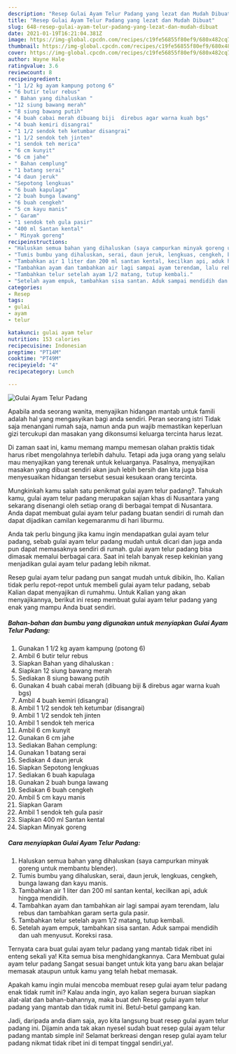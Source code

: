 ```yaml
---
description: "Resep Gulai Ayam Telur Padang yang lezat dan Mudah Dibuat"
title: "Resep Gulai Ayam Telur Padang yang lezat dan Mudah Dibuat"
slug: 648-resep-gulai-ayam-telur-padang-yang-lezat-dan-mudah-dibuat
date: 2021-01-19T16:21:04.381Z
image: https://img-global.cpcdn.com/recipes/c19fe56855f80ef9/680x482cq70/gulai-ayam-telur-padang-foto-resep-utama.jpg
thumbnail: https://img-global.cpcdn.com/recipes/c19fe56855f80ef9/680x482cq70/gulai-ayam-telur-padang-foto-resep-utama.jpg
cover: https://img-global.cpcdn.com/recipes/c19fe56855f80ef9/680x482cq70/gulai-ayam-telur-padang-foto-resep-utama.jpg
author: Wayne Hale
ratingvalue: 3.6
reviewcount: 8
recipeingredient:
- "1 1/2 kg ayam kampung potong 6"
- "6 butir telur rebus"
- " Bahan yang dihaluskan "
- "12 siung bawang merah"
- "8 siung bawang putih"
- "4 buah cabai merah dibuang biji  direbus agar warna kuah bgs"
- "4 buah kemiri disangrai"
- "1 1/2 sendok teh ketumbar disangrai"
- "1 1/2 sendok teh jinten"
- "1 sendok teh merica"
- "6 cm kunyit"
- "6 cm jahe"
- " Bahan cemplung"
- "1 batang serai"
- "4 daun jeruk"
- "Sepotong lengkuas"
- "6 buah kapulaga"
- "2 buah bunga lawang"
- "6 buah cengkeh"
- "5 cm kayu manis"
- " Garam"
- "1 sendok teh gula pasir"
- "400 ml Santan kental"
- " Minyak goreng"
recipeinstructions:
- "Haluskan semua bahan yang dihaluskan (saya campurkan minyak goreng untuk membantu blender)."
- "Tumis bumbu yang dihaluskan, serai, daun jeruk, lengkuas, cengkeh, bunga lawang dan kayu manis."
- "Tambahkan air 1 liter dan 200 ml santan kental, kecilkan api, aduk hingga mendidih."
- "Tambahkan ayam dan tambahkan air lagi sampai ayam terendam, lalu rebus dan tambahkan garam serta gula pasir."
- "Tambahkan telur setelah ayam 1/2 matang, tutup kembali."
- "Setelah ayam empuk, tambahkan sisa santan. Aduk sampai mendidih dan uah menyusut. Koreksi rasa."
categories:
- Resep
tags:
- gulai
- ayam
- telur

katakunci: gulai ayam telur 
nutrition: 153 calories
recipecuisine: Indonesian
preptime: "PT14M"
cooktime: "PT49M"
recipeyield: "4"
recipecategory: Lunch

---
```



![Gulai Ayam Telur Padang](https://img-global.cpcdn.com/recipes/c19fe56855f80ef9/680x482cq70/gulai-ayam-telur-padang-foto-resep-utama.jpg)

Apabila anda seorang wanita, menyajikan hidangan mantab untuk famili adalah hal yang mengasyikan bagi anda sendiri. Peran seorang istri Tidak saja menangani rumah saja, namun anda pun wajib memastikan keperluan gizi tercukupi dan masakan yang dikonsumsi keluarga tercinta harus lezat.

Di zaman  saat ini, kamu memang mampu memesan olahan praktis tidak harus ribet mengolahnya terlebih dahulu. Tetapi ada juga orang yang selalu mau menyajikan yang terenak untuk keluarganya. Pasalnya, menyajikan masakan yang dibuat sendiri akan jauh lebih bersih dan kita juga bisa menyesuaikan hidangan tersebut sesuai kesukaan orang tercinta. 



Mungkinkah kamu salah satu penikmat gulai ayam telur padang?. Tahukah kamu, gulai ayam telur padang merupakan sajian khas di Nusantara yang sekarang disenangi oleh setiap orang di berbagai tempat di Nusantara. Anda dapat membuat gulai ayam telur padang buatan sendiri di rumah dan dapat dijadikan camilan kegemaranmu di hari liburmu.

Anda tak perlu bingung jika kamu ingin mendapatkan gulai ayam telur padang, sebab gulai ayam telur padang mudah untuk dicari dan juga anda pun dapat memasaknya sendiri di rumah. gulai ayam telur padang bisa dimasak memalui berbagai cara. Saat ini telah banyak resep kekinian yang menjadikan gulai ayam telur padang lebih nikmat.

Resep gulai ayam telur padang pun sangat mudah untuk dibikin, lho. Kalian tidak perlu repot-repot untuk membeli gulai ayam telur padang, sebab Kalian dapat menyajikan di rumahmu. Untuk Kalian yang akan menyajikannya, berikut ini resep membuat gulai ayam telur padang yang enak yang mampu Anda buat sendiri.

<!--inarticleads1-->

##### Bahan-bahan dan bumbu yang digunakan untuk menyiapkan Gulai Ayam Telur Padang:

1. Gunakan 1 1/2 kg ayam kampung (potong 6)
1. Ambil 6 butir telur rebus
1. Siapkan  Bahan yang dihaluskan :
1. Siapkan 12 siung bawang merah
1. Sediakan 8 siung bawang putih
1. Gunakan 4 buah cabai merah (dibuang biji &amp; direbus agar warna kuah bgs)
1. Ambil 4 buah kemiri (disangrai)
1. Ambil 1 1/2 sendok teh ketumbar (disangrai)
1. Ambil 1 1/2 sendok teh jinten
1. Ambil 1 sendok teh merica
1. Ambil 6 cm kunyit
1. Gunakan 6 cm jahe
1. Sediakan  Bahan cemplung:
1. Gunakan 1 batang serai
1. Sediakan 4 daun jeruk
1. Siapkan Sepotong lengkuas
1. Sediakan 6 buah kapulaga
1. Gunakan 2 buah bunga lawang
1. Sediakan 6 buah cengkeh
1. Ambil 5 cm kayu manis
1. Siapkan  Garam
1. Ambil 1 sendok teh gula pasir
1. Siapkan 400 ml Santan kental
1. Siapkan  Minyak goreng




<!--inarticleads2-->

##### Cara menyiapkan Gulai Ayam Telur Padang:

1. Haluskan semua bahan yang dihaluskan (saya campurkan minyak goreng untuk membantu blender).
1. Tumis bumbu yang dihaluskan, serai, daun jeruk, lengkuas, cengkeh, bunga lawang dan kayu manis.
1. Tambahkan air 1 liter dan 200 ml santan kental, kecilkan api, aduk hingga mendidih.
1. Tambahkan ayam dan tambahkan air lagi sampai ayam terendam, lalu rebus dan tambahkan garam serta gula pasir.
1. Tambahkan telur setelah ayam 1/2 matang, tutup kembali.
1. Setelah ayam empuk, tambahkan sisa santan. Aduk sampai mendidih dan uah menyusut. Koreksi rasa.




Ternyata cara buat gulai ayam telur padang yang mantab tidak ribet ini enteng sekali ya! Kita semua bisa menghidangkannya. Cara Membuat gulai ayam telur padang Sangat sesuai banget untuk kita yang baru akan belajar memasak ataupun untuk kamu yang telah hebat memasak.

Apakah kamu ingin mulai mencoba membuat resep gulai ayam telur padang enak tidak rumit ini? Kalau anda ingin, ayo kalian segera buruan siapkan alat-alat dan bahan-bahannya, maka buat deh Resep gulai ayam telur padang yang mantab dan tidak rumit ini. Betul-betul gampang kan. 

Jadi, daripada anda diam saja, ayo kita langsung buat resep gulai ayam telur padang ini. Dijamin anda tak akan nyesel sudah buat resep gulai ayam telur padang mantab simple ini! Selamat berkreasi dengan resep gulai ayam telur padang nikmat tidak ribet ini di tempat tinggal sendiri,ya!.


